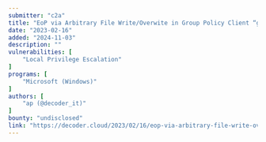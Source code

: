 ```yaml
---
submitter: "c2a"
title: "EoP via Arbitrary File Write/Overwite in Group Policy Client “gpsvc” – CVE-2022-37955"
date: "2023-02-16"
added: "2024-11-03"
description: ""
vulnerabilities: [
    "Local Privilege Escalation"
]
programs: [
    "Microsoft (Windows)"
]
authors: [
    "ap (@decoder_it)"
]
bounty: "undisclosed"
link: "https://decoder.cloud/2023/02/16/eop-via-arbitrary-file-write-overwite-in-group-policy-client-gpsvc-cve-2022-37955/"
---
```




